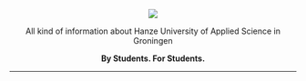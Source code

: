 <p align="center">
<a align="center" href="https://hanzeguru.nl/" style="text-align:center;">
<img src="https://i.imgur.com/1oFrh1n.png">
</a>
</p>

<p align="center"> All kind of information about Hanze University of Applied Science in Groningen</p>
<p align="center"><b> By Students. For Students.</b></p>

<hr>
